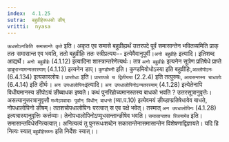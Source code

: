 ```yaml
---
index:  4.1.25
sutra:  बहुव्रीहेरूधसो ङीष्
vritti:  nyasa
---
```


`ऊधसोऽनङिति समासान्ते कृते` इति। अकृत एव समासे बहुव्रीह्यर्थं उत्तरपदे पूर्वं समासान्तेन भवितव्यमिति प्राक् ततः समासान्त एव भवति, ततो बहुव्रीहिः ततः स्त्रीप्रत्ययः-- इत्येवैवानुपूर्वी।`अनो बहुव्रीहेः` इत्यादि। इतिशब्द आद्यर्थे। `अनो बहुव्रीहेः` (4.1.12) इत्यादिना शास्त्रान्तरेणेत्यर्थः। तत्र `अनो बहुव्रीहेः` इत्यनेन सूत्रेण प्रतिषेधे प्राप्ते `डाबुभाभ्यामन्यतरस्याम्` (4.1.13) इत्यनेन डाप्। `कुण्डोघ्नी` इति। कुण्डमिवोधोऽस्या इति बहुव्रीहिः,`अल्लोपोऽनः` (6.4.134) इत्यकारलोपः।
`प्राप्तोधाः` इति। `प्राप्तापन्ने च द्वितीयया` (2.2.4) इति तत्पुरुषः, `अत्वसन्तस्य चाधातोः` (6.4.14) इति दीर्घः।
`अन उपधालोपिनः`इत्यादि। `अन उपधालोपिनोऽन्यतरस्याम्` (4.1.28) इत्येतेनापि विधीयमानस्य ङीपोऽयं ङीब्बाधक इष्यते। कथं पुनरिहोच्यमानस्तस्य बाधको भवति ? उत्तरसूत्रानुवृत्तेः। असत्यानुत्तरत्रानुवृत्तौ `मध्येऽपवादाः पूर्वान् विधीन् बाधन्ते` (व्या.प.10) इत्येवमयं ङीब्डाप्प्रतिषेधावेव बाधते, नोपधालोपिनो ङीषम्। ततशचोपधालोपिनः परत्वात् स एव पक्षे भवेत्। तस्मात् `अन उपधालोपिनः` (4.1.28) इत्यत्रास्यानुवृत्तिः कर्त्तव्याः। तेनोपधालोपिनोऽप्यूधसन्तान्ङीषेव भवति। `समासान्तश्च स्त्रियामेव` इति। समासान्तविधेरनित्यत्वात्। अनित्यत्वं तु पुनरूधःशब्देन सकारान्तेनासमासान्तेन विशेषणाद्विज्ञायते। यदि हि नित्यः स्यात् `बहुव्रीहेरूघ्नः` इति निर्देशः स्यात्।।

